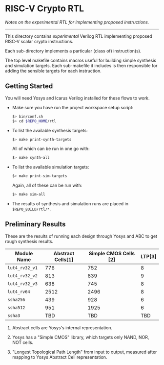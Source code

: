
# RISC-V Crypto RTL

*Notes on the experimental RTL for implementing proposed instructions.*

---

This directory contains *experimental* Verilog RTL implementing proposed
RISC-V scalar crypto instructions.

Each sub-directory implements a particular (class of) instruction(s).

The top level makefile contains macros useful for building simple
synthesis and simulation targets. Each sub-makefile it includes is
then responsible for adding the sensible targets for each instruction.

## Getting Started

You will need Yosys and Icarus Verilog installed for these flows to work.

- Make sure you have run the project workspace setup script:

  ```sh
  $> bin/conf.sh
  $> cd $REPO_HOME/rtl
  ```

- To list the available synthesis targets:
  ```sh
  $> make print-synth-targets
  ```
  
  All of which can be run in one go with:
  ```sh
  $> make synth-all
  ```

- To list the available simulation targets:
  ```sh
  $> make print-sim-targets
  ```

  Again, all of these can be run with:
  ```sh
  $> make sim-all
  ```

- The results of synthesis and simulation runs are placed in
 `$REPO_BUILD/rtl/*`.

## Preliminary Results

These are the results of running each design through Yosys and ABC
to get rough synthesis results.

Module Name    | Abstract Cells[1] | Simple CMOS Cells [2] | LTP[3]
---------------|-------------------|-----------------------|----------------
`lut4_rv32_v1` | 776               | 752                   | 8
`lut4_rv32_v2` | 813               | 839                   | 9
`lut4_rv32_v3` | 638               | 745                   | 8
`lut4_rv64`    | 2512              | 2496                  | 8
`ssha256`      | 439               | 928                   | 6
`ssha512`      | 951               | 1925                  | 6
`ssha3`        | TBD               | TBD                   | TBD

1. Abstract cells are Yosys's internal representation.

2. Yosys has a "Simple CMOS" library, which targets only NAND, NOR, NOT
   cells.

3. "Longest Topological Path Length" from input to output, measured after
   mapping to Yosys Abstract Cell representation.

